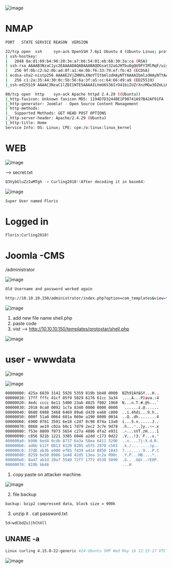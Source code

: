 
![image](https://user-images.githubusercontent.com/68326057/117125257-eb674980-adb6-11eb-8326-9a0dc71190e4.png)

# NMAP

```bash
PORT   STATE SERVICE REASON  VERSION

22/tcp open  ssh     syn-ack OpenSSH 7.6p1 Ubuntu 4 (Ubuntu Linux; protocol 2.0)
| ssh-hostkey: 
|   2048 8a:d1:69:b4:90:20:3e:a7:b6:54:01:eb:68:30:3a:ca (RSA)
| ssh-rsa AAAAB3NzaC1yc2EAAAADAQABAAABAQDGsat32aGJHTbu0gQU9FYIMlMqF/uiytTZ6lsW+EIodvlPp6Cu5VHfs2iEFd5nfn0s+97qTfJ258lf7Gk3rHrULvCrUif2wThIeW3m4fS5j6O2ZPjv0Gl5g02TItSklwQmjJfyH0KR5b1D9bGCXQV3Gm585DD8wZrOpTxDjGCnmByYoHitfG6sa1LC7Sckb8g9Km40fvfKPPWMHgzUhXC3g3wXyjXXeByZvhjbAAuOv7MKda6MjeNUH71hkiQRkTwZ8qqY9fbDDnSKOHdkC2Scs+8tcpz8AIekc/hmDSn+QKbs+3iV0FLoW9TOPmT8xz45etnqW6DhhlcrO7aFju33
|   256 9f:0b:c2:b2:0b:ad:8f:a1:4e:0b:f6:33:79:ef:fb:43 (ECDSA)
| ecdsa-sha2-nistp256 AAAAE2VjZHNhLXNoYTItbmlzdHAyNTYAAAAIbmlzdHAyNTYAAABBBN2TI0Uv8Dr/6h+pEZ34kyKx7H6tD1gC/FB4q19PO4klA767pC7YVB3NTdEs2TGI+8XAevVqHiQv/8ZniMwG9IU=
|   256 c1:2a:35:44:30:0c:5b:56:6a:3f:a5:cc:64:66:d9:a9 (ED25519)
|_ssh-ed25519 AAAAC3NzaC1lZDI1NTE5AAAAILhmU6S36IrO41biIUZrXnzMGw3OZmLLHS/DxqKLPkVU

80/tcp open  http    syn-ack Apache httpd 2.4.29 ((Ubuntu))
|_http-favicon: Unknown favicon MD5: 1194D7D32448E1F90741A97B42AF91FA
|_http-generator: Joomla! - Open Source Content Management
| http-methods: 
|_  Supported Methods: GET HEAD POST OPTIONS
|_http-server-header: Apache/2.4.29 (Ubuntu)
|_http-title: Home
Service Info: OS: Linux; CPE: cpe:/o:linux:linux_kernel

```


# WEB

![image](https://user-images.githubusercontent.com/68326057/117125995-d6d78100-adb7-11eb-9def-ecde46713666.png)

--> secret.txt

```bash
Q3VybGluZzIwMTgh -> Curling2018!(After decoding it in base64)
```

![image](https://user-images.githubusercontent.com/68326057/117126601-99bfbe80-adb8-11eb-918b-06d3401a68eb.png)

```bash
Super User named Floris
```

# Logged in 

```
Floris:Curling2018!
```

# Joomla -CMS

/administrator

![image](https://user-images.githubusercontent.com/68326057/117127553-d9d37100-adb9-11eb-8d94-3e1895693f62.png)

```bash
Old Username and password worked again
````

```bash
http://10.10.10.150/administrator/index.php?option=com_templates&view=template&id=506&file=aG9tZQ==
```

![image](https://user-images.githubusercontent.com/68326057/117129337-2d46be80-adbc-11eb-8ee8-019b5ebec8f8.png)

1. add new file name shell.php
2. paste code
3. vist --> http://10.10.10.150/templates/protostar/shell.php


![image](https://user-images.githubusercontent.com/68326057/117129990-0d63ca80-adbd-11eb-9f52-8dd3ffee4207.png)

# user - wwwdata

![image](https://user-images.githubusercontent.com/68326057/117130069-28363f00-adbd-11eb-9681-2c45bf800267.png)


![image](https://user-images.githubusercontent.com/68326057/117130291-78ad9c80-adbd-11eb-9099-accbd60243d6.png)

```bash
00000000: 425a 6839 3141 5926 5359 819b bb48 0000  BZh91AY&SY...H..
00000010: 17ff fffc 41cf 05f9 5029 6176 61cc 3a34  ....A...P)ava.:4
00000020: 4edc cccc 6e11 5400 23ab 4025 f802 1960  N...n.T.#.@%...`
00000030: 2018 0ca0 0092 1c7a 8340 0000 0000 0000   ......z.@......
00000040: 0680 6988 3468 6469 89a6 d439 ea68 c800  ..i.4hdi...9.h..
00000050: 000f 51a0 0064 681a 069e a190 0000 0034  ..Q..dh........4
00000060: 6900 0781 3501 6e18 c2d7 8c98 874a 13a0  i...5.n......J..
00000070: 0868 ae19 c02a b0c1 7d79 2ec2 3c7e 9d78  .h...*..}y..<~.x
00000080: f53e 0809 f073 5654 c27a 4886 dfa2 e931  .>...sVT.zH....1
00000090: c856 921b 1221 3385 6046 a2dd c173 0d22  .V...!3.`F...s."
000000a0: b996 6ed4 0cdb 8737 6a3a 58ea 6411 5290  ..n....7j:X.d.R.
000000b0: ad6b b12f 0813 8120 8205 a5f5 2970 c503  .k./... ....)p..
000000c0: 37db ab3b e000 ef85 f439 a414 8850 1843  7..;.....9...P.C
000000d0: 8259 be50 0986 1e48 42d5 13ea 1c2a 098c  .Y.P...HB....*..
000000e0: 8a47 ab1d 20a7 5540 72ff 1772 4538 5090  .G.. .U@r..rE8P.
000000f0: 819b bb48                                ...H
```

1. copy paste on attacker machine.

![image](https://user-images.githubusercontent.com/68326057/117131531-308f7980-adbf-11eb-8214-43c272810b4e.png)

2. file backup

```bash
backup: bzip2 compressed data, block size = 900k
```

3. unzip it . cat password.txt

```bash
5d<wdCbdZu)|hChXll
```

## UNAME -a
```bash
Linux curling 4.15.0-22-generic #24-Ubuntu SMP Wed May 16 12:15:17 UTC 2018 x86_64 x86_64 x86_64 GNU/Linux
```

![image](https://user-images.githubusercontent.com/68326057/117132183-13a77600-adc0-11eb-9d20-1adc824cb786.png)
